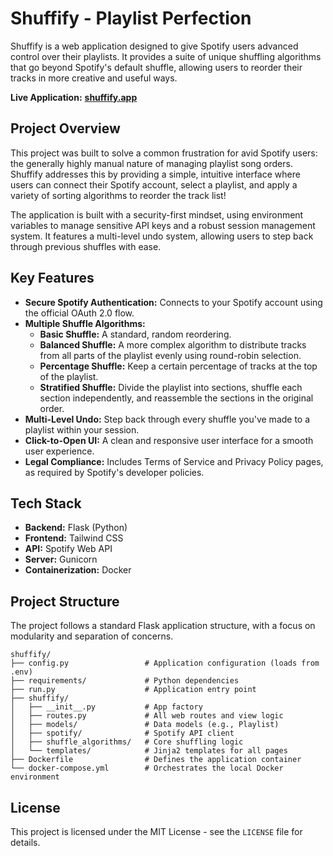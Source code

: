 # Shuffify - Playlist Perfection

Shuffify is a web application designed to give Spotify users advanced control over their playlists. It provides a suite of unique shuffling algorithms that go beyond Spotify's default shuffle, allowing users to reorder their tracks in more creative and useful ways.

**Live Application:** [**shuffify.app**](https://shuffify.app)

<!-- Placeholder, consider adding a real screenshot of the page-->

## Project Overview

This project was built to solve a common frustration for avid Spotify users: the generally highly manual nature of managing playlist song orders. Shuffify addresses this by providing a simple, intuitive interface where users can connect their Spotify account, select a playlist, and apply a variety of sorting algorithms to reorder the track list!

The application is built with a security-first mindset, using environment variables to manage sensitive API keys and a robust session management system. It features a multi-level undo system, allowing users to step back through previous shuffles with ease.

## Key Features

- **Secure Spotify Authentication:** Connects to your Spotify account using the official OAuth 2.0 flow.
- **Multiple Shuffle Algorithms:**
    - **Basic Shuffle:** A standard, random reordering.
    - **Balanced Shuffle:** A more complex algorithm to distribute tracks from all parts of the playlist evenly using round-robin selection.
    - **Percentage Shuffle:** Keep a certain percentage of tracks at the top of the playlist.
    - **Stratified Shuffle:** Divide the playlist into sections, shuffle each section independently, and reassemble the sections in the original order.
- **Multi-Level Undo:** Step back through every shuffle you've made to a playlist within your session.
- **Click-to-Open UI:** A clean and responsive user interface for a smooth user experience.
- **Legal Compliance:** Includes Terms of Service and Privacy Policy pages, as required by Spotify's developer policies.

## Tech Stack

- **Backend:** Flask (Python)
- **Frontend:** Tailwind CSS
- **API:** Spotify Web API
- **Server:** Gunicorn
- **Containerization:** Docker

## Project Structure

The project follows a standard Flask application structure, with a focus on modularity and separation of concerns.

```
shuffify/
├── config.py                 # Application configuration (loads from .env)
├── requirements/             # Python dependencies
├── run.py                    # Application entry point
├── shuffify/
│   ├── __init__.py           # App factory
│   ├── routes.py             # All web routes and view logic
│   ├── models/               # Data models (e.g., Playlist)
│   ├── spotify/              # Spotify API client
│   ├── shuffle_algorithms/   # Core shuffling logic
│   └── templates/            # Jinja2 templates for all pages
├── Dockerfile                # Defines the application container
└── docker-compose.yml        # Orchestrates the local Docker environment
```

## License

This project is licensed under the MIT License - see the `LICENSE` file for details. 